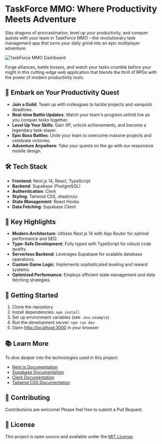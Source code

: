 # TaskForce MMO: Where Productivity Meets Adventure

Slay dragons of procrastination, level up your productivity, and conquer quests with your team in TaskForce MMO – the revolutionary task management app that turns your daily grind into an epic multiplayer adventure. 

![TaskForce MMO Dashboard](/public/images/screenshot.jpg)

Forge alliances, battle bosses, and watch your tasks crumble before your might in this cutting-edge web application that blends the thrill of RPGs with the power of modern productivity tools.

## 🚀 Embark on Your Productivity Quest

- **Join a Guild**: Team up with colleagues to tackle projects and vanquish deadlines.
- **Real-time Battle Updates**: Watch your team's progress unfold live as you conquer tasks together.
- **Level Up Your Skills**: Gain XP, unlock achievements, and become a legendary task-slayer.
- **Epic Boss Battles**: Unite your team to overcome massive projects and celebrate victories.
- **Adventure Anywhere**: Take your quests on the go with our responsive mobile design.

## 🛠️ Tech Stack

- **Frontend**: Next.js 14, React, TypeScript
- **Backend**: Supabase (PostgreSQL)
- **Authentication**: Clerk
- **Styling**: Tailwind CSS, shadcn/ui
- **State Management**: React Hooks
- **Data Fetching**: Supabase Client

## 🌟 Key Highlights

- **Modern Architecture**: Utilizes Next.js 14 with App Router for optimal performance and SEO.
- **Type-Safe Development**: Fully typed with TypeScript for robust code quality.
- **Serverless Backend**: Leverages Supabase for scalable database operations.
- **Custom Game Logic**: Implements sophisticated leveling and reward systems.
- **Optimized Performance**: Employs efficient state management and data fetching strategies.

## 🚀 Getting Started

1. Clone the repository
2. Install dependencies: `npm install`
3. Set up environment variables (see `.env.example`)
4. Run the development server: `npm run dev`
5. Open [http://localhost:3000](http://localhost:3000) in your browser

## 📚 Learn More

To dive deeper into the technologies used in this project:

- [Next.js Documentation](https://nextjs.org/docs)
- [Supabase Documentation](https://supabase.io/docs)
- [Clerk Documentation](https://docs.clerk.dev)
- [Tailwind CSS Documentation](https://tailwindcss.com/docs)

## 🤝 Contributing

Contributions are welcome! Please feel free to submit a Pull Request.

## 📄 License

This project is open source and available under the [MIT License](LICENSE).

